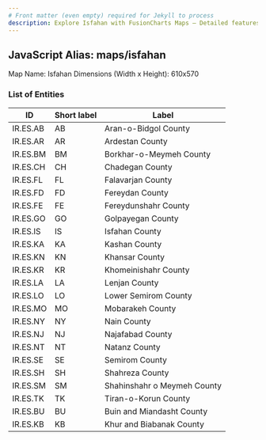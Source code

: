 ```yaml
---
# Front matter (even empty) required for Jekyll to process
description: Explore Isfahan with FusionCharts Maps – Detailed features for seamless integration. Try now & enhance your data visualization today! 
---
```


## JavaScript Alias: maps/isfahan

Map Name: Isfahan
Dimensions (Width x Height): 610x570





### List of Entities

ID | Short label | Label
---|---|---|
IR.ES.AB|AB|Aran-o-Bidgol County
IR.ES.AR|AR|Ardestan County
IR.ES.BM|BM|Borkhar-o-Meymeh County
IR.ES.CH|CH|Chadegan County
IR.ES.FL|FL|Falavarjan County
IR.ES.FD|FD|Fereydan County
IR.ES.FE|FE|Fereydunshahr County
IR.ES.GO|GO|Golpayegan County
IR.ES.IS|IS|Isfahan County
IR.ES.KA|KA|Kashan County
IR.ES.KN|KN|Khansar County
IR.ES.KR|KR|Khomeinishahr County
IR.ES.LA|LA|Lenjan County
IR.ES.LO|LO|Lower Semirom County
IR.ES.MO|MO|Mobarakeh County
IR.ES.NY|NY|Nain County
IR.ES.NJ|NJ|Najafabad County
IR.ES.NT|NT|Natanz County
IR.ES.SE|SE|Semirom County
IR.ES.SH|SH|Shahreza County
IR.ES.SM|SM|Shahinshahr o Meymeh County
IR.ES.TK|TK|Tiran-o-Korun County
IR.ES.BU|BU|Buin and Miandasht County
IR.ES.KB|KB|Khur and Biabanak County